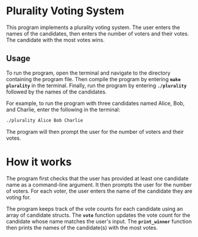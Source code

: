 # Plurality Voting System

This program implements a plurality voting system. The user enters the names of the candidates, then enters the number of voters and their votes. The candidate with the most votes wins.

## Usage
To run the program, open the terminal and navigate to the directory containing the program file. Then compile the program by entering **`make plurality`** in the terminal. Finally, run the program by entering **`./plurality`** followed by the names of the candidates.

For example, to run the program with three candidates named Alice, Bob, and Charlie, enter the following in the terminal:
```sh
./plurality Alice Bob Charlie
```

The program will then prompt the user for the number of voters and their votes.

# How it works
The program first checks that the user has provided at least one candidate name as a command-line argument. It then prompts the user for the number of voters. For each voter, the user enters the name of the candidate they are voting for.

The program keeps track of the vote counts for each candidate using an array of candidate structs. The **`vote`** function updates the vote count for the candidate whose name matches the user's input. The **`print_winner`** function then prints the names of the candidate(s) with the most votes.
